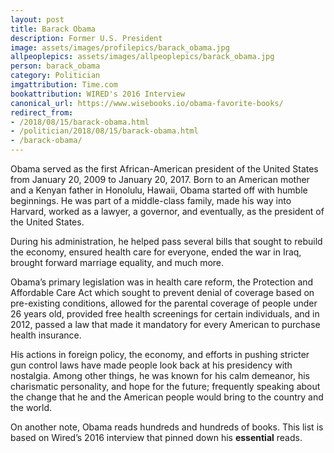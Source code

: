 ```yaml
---
layout: post
title: Barack Obama
description: Former U.S. President
image: assets/images/profilepics/barack_obama.jpg
allpeoplepics: assets/images/allpeoplepics/barack_obama.jpg
person: barack_obama
category: Politician
imgattribution: Time.com
bookattribution: WIRED's 2016 Interview
canonical_url: https://www.wisebooks.io/obama-favorite-books/
redirect_from: 
- /2018/08/15/barack-obama.html
- /politician/2018/08/15/barack-obama.html
- /barack-obama/
---
```


Obama served as the first African-American president of the United States from January 20, 2009 to January 20, 2017. Born to an American mother and a Kenyan father in Honolulu, Hawaii, Obama started off with humble beginnings. He was part of a middle-class family, made his way into Harvard, worked as a lawyer, a governor, and eventually, as the president of the United States. 

During his administration, he helped pass several bills that sought to rebuild the economy, ensured health care for everyone, ended the war in Iraq, brought forward marriage equality, and much more. 

Obama’s primary legislation was in health care reform, the Protection and Affordable Care Act which sought to prevent denial of coverage based on pre-existing conditions, allowed for the parental coverage of people under 26 years old, provided free health screenings for certain individuals, and in 2012, passed a law that made it mandatory for every American to purchase health insurance. 

His actions in foreign policy, the economy, and efforts in pushing stricter gun control laws have made people look back at his presidency with nostalgia. Among other things, he was known for his calm demeanor, his charismatic personality, and hope for the future; frequently speaking about the change that he and the American people would bring to the country and the world. 

On another note, Obama reads hundreds and hundreds of books. This list is based on Wired’s 2016 interview that pinned down his <b>essential</b> reads. 




